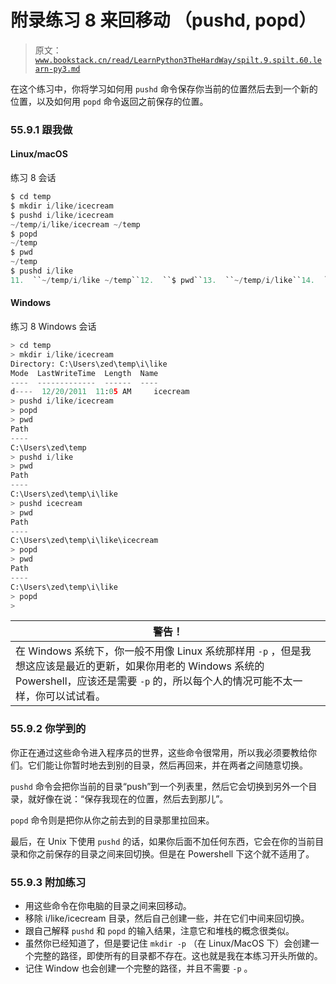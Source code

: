 # 附录练习 8 来回移动 （pushd, popd）

> 原文：[`www.bookstack.cn/read/LearnPython3TheHardWay/spilt.9.spilt.60.learn-py3.md`](https://www.bookstack.cn/read/LearnPython3TheHardWay/spilt.9.spilt.60.learn-py3.md)

在这个练习中，你将学习如何用 `pushd` 命令保存你当前的位置然后去到一个新的位置，以及如何用 `popd` 命令返回之前保存的位置。

### 55.9.1 跟我做

#### Linux/macOS

练习 8 会话

```py
$ cd temp
$ mkdir i/like/icecream
$ pushd i/like/icecream
~/temp/i/like/icecream ~/temp
$ popd
~/temp
$ pwd
~/temp
$ pushd i/like
11.  ``~/temp/i/like ~/temp``12.  ``$ pwd``13.  ``~/temp/i/like``14.  ``$ pushd icecream``15.  ``~/temp/i/like/icecream ~/temp/i/like ~/temp``16.  ``$ pwd``17.  ``~/temp/i/like/icecream``18.  ``$ popd``19.  ``~/temp/i/like ~/temp``20.  ``$ pwd``21.  ``~/temp/i/like``22.  ``$ popd``23.  ``~/temp``24.  ``$ pushd i/like/icecream``25.  ``~/temp/i/like/icecream ~/temp``26.  ``$ pushd``27.  ``~/temp ~/temp/i/like/icecream``28.  ``$ pwd``29.  ``~/temp``30.  ``$ pushd``31.  ``~/temp/i/like/icecream ~/temp``32.  ``$ pwd``33.  ``~/temp/i/like/icecream``34.  ``$``
```

#### Windows

练习 8 Windows 会话

```py
> cd temp
> mkdir i/like/icecream
Directory: C:\Users\zed\temp\i\like
Mode  LastWriteTime  Length  Name
----  -------------  ------  ----
d----  12/20/2011  11:05 AM     icecream
> pushd i/like/icecream
> popd
> pwd
Path
----
C:\Users\zed\temp
> pushd i/like
> pwd
Path
----
C:\Users\zed\temp\i\like
> pushd icecream
> pwd
Path
----
C:\Users\zed\temp\i\like\icecream
> popd
> pwd
Path
----
C:\Users\zed\temp\i\like
> popd
>
```

| 警告！ |
| --- |
| 在 Windows 系统下，你一般不用像 Linux 系统那样用 `-p` ，但是我想这应该是最近的更新，如果你用老的 Windows 系统的 Powershell，应该还是需要 `-p` 的，所以每个人的情况可能不太一样，你可以试试看。 |

### 55.9.2 你学到的

你正在通过这些命令进入程序员的世界，这些命令很常用，所以我必须要教给你们。它们能让你暂时地去到别的目录，然后再回来，并在两者之间随意切换。

`pushd` 命令会把你当前的目录“push”到一个列表里，然后它会切换到另外一个目录，就好像在说：“保存我现在的位置，然后去到那儿”。

`popd` 命令则是把你从你之前去到的目录那里拉回来。

最后，在 Unix 下使用 `pushd` 的话，如果你后面不加任何东西，它会在你的当前目录和你之前保存的目录之间来回切换。但是在 Powershell 下这个就不适用了。

### 55.9.3 附加练习

*   用这些命令在你电脑的目录之间来回移动。
*   移除 i/like/icecream 目录，然后自己创建一些，并在它们中间来回切换。
*   跟自己解释 `pushd` 和 `popd` 的输入结果，注意它和堆栈的概念很类似。
*   虽然你已经知道了，但是要记住 `mkdir -p` （在 Linux/MacOS 下）会创建一个完整的路径，即使所有的目录都不存在。这也就是我在本练习开头所做的。
*   记住 Window 也会创建一个完整的路径，并且不需要 `-p` 。
